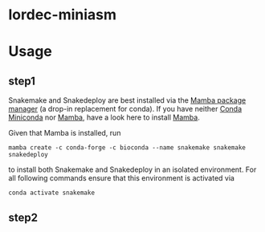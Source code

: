# lordec-miniasm

# Usage

## step1

Snakemake and Snakedeploy are best installed via the [Mamba package manager](https://github.com/mamba-org/mamba) (a drop-in replacement for conda). If you have neither [Conda](https://conda.io/projects/conda/en/latest/user-guide/getting-started.html) [Miniconda](https://docs.anaconda.com/free/miniconda/) nor [Mamba](https://github.com/mamba-org/mamba), have a look here to install [Mamba](https://mamba.readthedocs.io/en/latest/installation/mamba-installation.html).

Given that Mamba is installed, run

```
mamba create -c conda-forge -c bioconda --name snakemake snakemake snakedeploy
```

to install both Snakemake and Snakedeploy in an isolated environment. For all following commands ensure that this environment is activated via

```
conda activate snakemake
```

## step2


